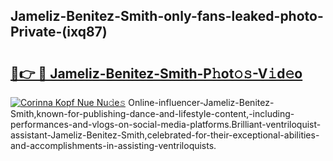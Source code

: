 ## Jameliz-Benitez-Smith-only-fans​-leaked-photo​-Private-(ixq87)


# <h2><a href="https://mediaupload.pro?title=Jameliz-Benitez-Smith&ref=git">🔗👉 🔴 Jameliz-Benitez-Smith-P𝚑ot𝚘𝚜-V𝚒d𝚎o</a></h2>

[![Corinna Kopf Nue Nu𝚍e𝚜](https://i.imgur.com/0qMVB7G.gif)](https://mediaupload.pro?title=Jameliz-Benitez-Smith&ref=git)
Online-influencer-Jameliz-Benitez-Smith,known-for-publishing-dance-and-lifestyle-content,-including-performances-and-vlogs-on-social-media-platforms.Brilliant-ventriloquist-assistant-Jameliz-Benitez-Smith,celebrated-for-their-exceptional-abilities-and-accomplishments-in-assisting-ventriloquists.  
